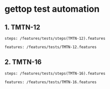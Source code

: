 # gettop test automation

## 1. TMTN-12
```steps: /features/tests/steps(TMTN-12).features```

```features: /features/tests/TMTN-12.features```
   
## 2. TMTN-16
```steps: /features/tests/steps(TMTN-16).features```

```features: /features/tests/TMTN-16.features```